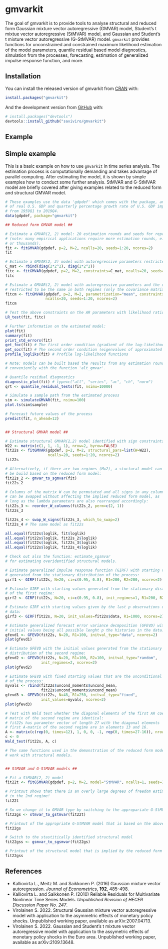 
<!-- README.md is generated from README.Rmd. Please edit that file -->

# gmvarkit

<!-- badges: start -->
<!-- badges: end -->

The goal of gmvarkit is to provide tools to analyse structural and
reduced form Gaussian mixture vector autoregressive (GMVAR) model,
Student’s t mixtue vector autoregressive (StMVAR) model, and Gaussian
and Student’s t mixture vector autoregressive (G-StMVAR) model.
`gmvarkit` provides functions for unconstrained and constrained maximum
likelihood estimation of the model parameters, quantile residual based
model diagnostics, simulation from the processes, forecasting,
estimation of generalized impulse response function, and more.

## Installation

You can install the released version of gmvarkit from
[CRAN](https://CRAN.R-project.org) with:

``` r
install.packages("gmvarkit")
```

And the development version from [GitHub](https://github.com/) with:

``` r
# install.packages("devtools")
devtools::install_github("saviviro/gmvarkit")
```

## Example

## Simple example

This is a basic example on how to use `gmvarkit` in time series
analysis. The estimation process is computationally demanding and takes
advantage of parallel computing. After estimating the model, it is shown
by simple examples how to conduct some further analysis. StMVAR and
G-StMVAR model are briefly covered after giving examples related to the
reduced form and structural GMVAR model.

``` r
# These examples use the data 'gdpdef' which comes with the package, and contains the quarterly percentage growth rate
# of real U.S. GDP and quarterly percentage growth rate of U.S. GDP implicit price deflator, covering the period 
# from 1959Q1 to 2019Q4.
data(gdpdef, package="gmvarkit")

## Reduced form GMVAR model ##

# Estimate a GMVAR(2, 2) model: 20 estimation rounds and seeds for reproducible results
# (note: many empirical applications require more estimation rounds, e.g., hundreds
# or thousands).
fit <- fitGMVAR(gdpdef, p=2, M=2, ncalls=20, seeds=1:20, ncores=2)
fit

# Estimate a GMVAR(2, 2) model with autoregressive parameters restricted to be the same for all regimes
C_mat <- rbind(diag(2*2^2), diag(2*2^2))
fitc <- fitGMVAR(gdpdef, p=2, M=2, constraints=C_mat, ncalls=20, seeds=1:20, ncores=2)
fitc

# Estimate a GMVAR(2, 2) model with autoregressive parameters and the unconditional means
# restricted to be the same in both regimes (only the covariance matrix varies)
fitcm <- fitGMVAR(gdpdef, p=2, M=2, parametrization="mean", constraints=C_mat, same_means=list(1:2),
                  ncalls=20, seeds=1:20, ncores=2)
fitcm 

# Test the above constraints on the AR parameters with likelihood ratio test:
LR_test(fit, fitc)

# Further information on the estimated model:
plot(fit)
summary(fit)
print_std_errors(fit)
get_foc(fit) # The first order condition (gradient of the log-likelihood function)
get_soc(fit) # The second order condition (eigenvalues of approximated Hessian)
profile_logliks(fit) # Profile log-likelihood functions

# Note: models can be built based the results from any estimation round 
# conveniently with the function 'alt_gmvar'.

# Quantile residual diagnostics
diagnostic_plot(fit) # type=c("all", "series", "ac", "ch", "norm")
qrt <- quantile_residual_tests(fit, nsimu=10000)

# Simulate a sample path from the estimated process
sim <- simulateGMVAR(fit, nsimu=100)
plot.ts(sim$sample)

# Forecast future values of the process
predict(fit, n_ahead=12)


## Structural GMVAR model ##

# Estimate structural GMVAR(2,2) model identified with sign constraints:
W22 <- matrix(c(1, 1, -1, 1), nrow=2, byrow=FALSE)
fit22s <- fitGMVAR(gdpdef, p=2, M=2, structural_pars=list(W=W22),
                   ncalls=20, seeds=1:20, ncores=2)
fit22s

# Alternatively, if there are two regimes (M=2), a stuctural model can 
# be build based on the reduced form model:
fit22s_2 <- gmvar_to_sgmvar(fit)
fit22s_2

# Columns of the matrix W can be permutated and all signs in any column
# can be swapped without affecting the implied reduced form model, as 
# long as the lambda parameters are also rearranged accordingly: 
fit22s_3 <- reorder_W_columns(fit22s_2, perm=c(2, 1))
fit22s_3

fit22s_4 <- swap_W_signs(fit22s_3, which_to_swap=2)
fit22s_4 # The same model as fit22s

all.equal(fit22s$loglik, fit$loglik)
all.equal(fit22s$loglik, fit22s_2$loglik)
all.equal(fit22s$loglik, fit22s_3$loglik)
all.equal(fit22s$loglik, fit22s_4$loglik)

# Check out also the function: estimate_sgsmvar
# for estimating overidentified structural models.

# Estimate generalized impulse response function (GIRF) with starting values
# generated from the stationary distribution of the process:
girf1 <- GIRF(fit22s, N=20, ci=c(0.95, 0.8), R1=200, R2=200, ncores=2)

# Estimate GIRF with starting values generated from the stationary distribution
# of the first regime:
girf2 <- GIRF(fit22s, N=20, ci=c(0.95, 0.8), init_regimes=1, R1=200, R2=200, ncores=2)

# Estimate GIRF with starting values given by the last p observations of the
# data:
girf3 <- GIRF(fit22s, N=20, init_values=fit22s$data, R1=1000, ncores=2)

# Estimate generalized forecast error variance decmposition (GFEVD) with the
# initial values being all possible lenght p the histories in the data:
gfevd1 <- GFEVD(fit22s, N=20, R1=100, initval_type="data", ncores=2)
plot(gfevd1)

# Estimate GFEVD with the initial values generated from the stationary
# distribution of the second regime:
gfevd2 <- GFEVD(fit22s, N=20, R1=100, R2=100, initval_type="random",
                init_regimes=2, ncores=2)
plot(gfevd2)

# Estimate GFEVD with fixed starting values that are the unconditional mean
# of the process: 
myvals <- rbind(fit22s$uncond_moments$uncond_mean,
                fit22s$uncond_moments$uncond_mean)
gfevd3 <- GFEVD(fit22s, N=48, R1=250, initval_type="fixed",
                init_values=myvals, ncores=2)
plot(gfevd3)

# Test with Wald test whether the diagonal elements of the first AR coefficient
# matrix of the second regime are identical:
# fit22s has parameter vector of length 27 with the diagonal elements  of the
# first A-matrix of the second regime are in elements 13 and 16.
A <- matrix(c(rep(0, times=12), 1, 0, 0, -1, rep(0, times=27-16)), nrow=1, ncol=27)
c <- 0
Wald_test(fit22s, A, c)

# The same functions used in the demonstration of the reduced form model also
# work with structural models.


## StMVAR and G-StMVAR models ##

# Fit a StMVAR(2, 2) model
fit22t <- fitGSMVAR(gdpdef, p=2, M=2, model="StMVAR", ncalls=1, seeds=1)

# Printout shows that there is an overly large degrees of freedom estimate
# in the 2nd regime!
fit22t

# So we change it to GMVAR type by switching to the appropariate G-StMVAR model
fit22gs <- stmvar_to_gstmvar(fit22t) 

# Printout of the appropriate G-StMVAR model that is based on the above StMVAR model.
fit22gs 

# Switch to the stastitically identified structural model
fit22gss <- gsmvar_to_sgsmvar(fit22gs)

# Printout of the structural model that is implied by the reduced form model
fit22gss
```

## References

-   Kalliovirta L., Meitz M. and Saikkonen P. (2016) Gaussian mixture
    vector autoregression. *Journal of Econometrics*, **192**, 485-498.
-   Kalliovirta L. and Saikkonen P. (2010) Reliable Residuals for
    Multivariate Nonlinear Time Series Models. *Unpublished Revision of
    HECER Discussion Paper No. 247*.
-   Virolainen S. 2022. Structural Gaussian mixture vector
    autoregressive model with application to the asymmetric effects of
    monetary policy shocks. Unpublished working paper, available as
    arXiv:2007.04713.
-   Virolainen S. 2022. Gaussian and Student’s t mixture vector
    autoregressive model with application to the assymetric effects of
    monetary policy shocks in the Euro area. Unpublished working paper,
    available as arXiv:2109.13648.
